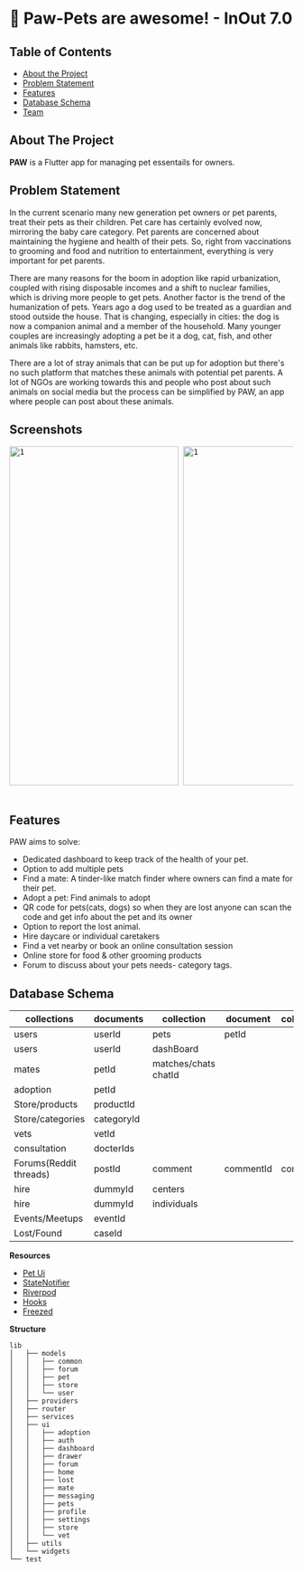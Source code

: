 # 🐶 Paw-Pets are awesome! - InOut 7.0

<!-- TABLE OF CONTENTS -->

## Table of Contents

- [About the Project](#about-the-project)
- [Problem Statement](#Problem-Statement)
- [Features](#features)
- [Database Schema](#Database-Schema)
- [Team](#team)

<!-- ABOUT THE PROJECT -->

## About The Project

<b>PAW</b> is a Flutter app for managing pet essentails for owners.

## Problem Statement

In the current scenario many new generation pet owners or pet parents, treat their pets as their children. Pet care has certainly evolved now, mirroring the baby care category. Pet parents are concerned about maintaining the hygiene and health of their pets. So, right from vaccinations to grooming and food and nutrition to entertainment, everything is very important for pet parents.

There are many reasons for the boom in adoption like rapid urbanization, coupled with rising disposable incomes and a shift to nuclear families, which is driving more people to get pets. Another factor is the trend of the humanization of pets. Years ago a dog used to be treated as a guardian and stood outside the house. That is changing, especially in cities: the dog is now a companion animal and a member of the household. Many younger couples are increasingly adopting a pet be it a dog, cat, fish, and other animals like rabbits, hamsters, etc.

There are a lot of stray animals that can be put up for adoption but there's no such platform that matches these animals with potential pet parents. A lot of NGOs are working towards this and people who post about such animals on social media but the process can be simplified by PAW, an app where people can post about these animals.

<!-- FEATURES -->

## Screenshots

<pre>
<img src="./screenshots/s1.jpg" alt="1" width="300" height="600" /> <img src="./screenshots/s2.jpg" alt="1" width="300" height="600" /> <img src="./screenshots/s3.jpg" alt="1" width="300" height="600" /> <img src="./screenshots/s4.jpg" alt="1" width="300" height="600" /> <img src="./screenshots/s5.jpg" alt="1"
	 width="300" height="600" /> <img src="./screenshots/s6.jpg" alt="1"
	 width="300" height="600" /><img src="./screenshots/s7.jpg" alt="1"
	 width="300" height="600" /> <img src="./screenshots/s8.jpg" alt="1"
	 width="300" height="600" /><img src="./screenshots/s9.jpg" alt="1"
	 width="300" height="600" /><img src="./screenshots/s10.jpg" alt="1"
	 width="300" height="600" /><img src="./screenshots/s11.jpg" alt="1"
	 width="300" height="600" /><img src="./screenshots/s12.jpg" alt="1"
	 width="300" height="600" />

</pre>

## Features

PAW aims to solve:

- Dedicated dashboard to keep track of the health of your pet.
- Option to add multiple pets
- Find a mate: A tinder-like match finder where owners can find a mate for their pet.
- Adopt a pet: Find animals to adopt
- QR code for pets(cats, dogs) so when they are lost anyone can scan the code and get info about the pet and its owner
- Option to report the lost animal.
- Hire daycare or individual caretakers
- Find a vet nearby or book an online consultation session
- Online store for food & other grooming products
- Forum to discuss about your pets needs- category tags.

<!-- DATABASE SCHEMA -->

## Database Schema

| collections            | documents  | collection           | document  | collection | document  |
| ---------------------- | ---------- | -------------------- | --------- | ---------- | --------- |
| users                  | userId     | pets                 | petId     |
| users                  | userId     | dashBoard            |
| mates                  | petId      | matches/chats chatId |
| adoption               | petId      |
| Store/products         | productId  |
| Store/categories       | categoryId |
| vets                   | vetId      |
| consultation           | docterIds  |
| Forums(Reddit threads) | postId     | comment              | commentId | comment    | commentId |
| hire                   | dummyId    | centers              |
| hire                   | dummyId    | individuals          |
| Events/Meetups         | eventId    |
| Lost/Found             | caseId     |

**Resources**

- [Pet Ui](https://www.youtube.com/watch?v=Cg9vLhfvWBE&ab_channel=TheGrowingDeveloper)
- [StateNotifier](https://www.youtube.com/watch?v=nUF0IrEjWj0&ab_channel=RobertBrunhage)
- [Riverpod](https://www.youtube.com/watch?v=GVspNESSess&t=1s&ab_channel=RobertBrunhage)
- [Hooks](https://www.youtube.com/watch?v=A1DUBgIsCv8&ab_channel=RobertBrunhage)
- [Freezed](https://www.youtube.com/watch?v=3HY6uFewwi4&t=921s&ab_channel=LearnFlutterCode)

**Structure**

```
lib
│   ├── models
│   │   ├── common
│   │   ├── forum
│   │   ├── pet
│   │   ├── store
│   │   └── user
│   ├── providers
│   ├── router
│   ├── services
│   ├── ui
│   │   ├── adoption
│   │   ├── auth
│   │   ├── dashboard
│   │   ├── drawer
│   │   ├── forum
│   │   ├── home
│   │   ├── lost
│   │   ├── mate
│   │   ├── messaging
│   │   ├── pets
│   │   ├── profile
│   │   ├── settings
│   │   ├── store
│   │   └── vet
│   ├── utils
│   └── widgets
└── test
```
